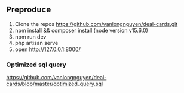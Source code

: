 ## Preproduce
1. Clone the repos https://github.com/vanlongnguyen/deal-cards.git
2. npm install && composer install (node version v15.6.0)
3. npm run dev
4. php artisan serve 
5. open http://127.0.0.1:8000/

### Optimized  sql query 
https://github.com/vanlongnguyen/deal-cards/blob/master/optimized_query.sql

